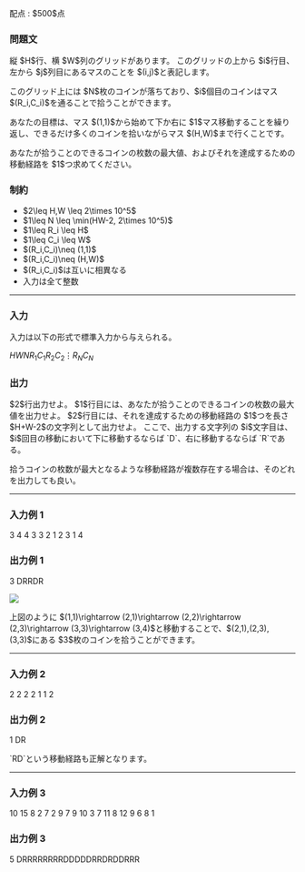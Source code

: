 
<div>

<span>

<span>

<p>
配点 : $500$点
</p>

<div>

<section>

### **問題文**

<p>
縦 $H$行、横 $W$列のグリッドがあります。
このグリッドの上から $i$行目、左から $j$列目にあるマスのことを $(i,j)$と表記します。
</p>

<p>
このグリッド上には $N$枚のコインが落ちており、$i$個目のコインはマス $(R_i,C_i)$を通ることで拾うことができます。
</p>

<p>
あなたの目標は、マス $(1,1)$から始めて下か右に $1$マス移動することを繰り返し、できるだけ多くのコインを拾いながらマス $(H,W)$まで行くことです。
</p>

<p>
あなたが拾うことのできるコインの枚数の最大値、およびそれを達成するための移動経路を $1$つ求めてください。
</p>

</section>

</div>

<div>

<section>

### **制約**

<ul>

<li>
$2\leq H,W \leq 2\times 10^5$
</li>

<li>
$1\leq N \leq \min(HW-2, 2\times 10^5)$
</li>

<li>
$1\leq R_i \leq H$
</li>

<li>
$1\leq C_i \leq W$
</li>

<li>
$(R_i,C_i)\neq (1,1)$
</li>

<li>
$(R_i,C_i)\neq (H,W)$
</li>

<li>
$(R_i,C_i)$は互いに相異なる
</li>

<li>
入力は全て整数
</li>

</ul>

</section>

</div>

---

<div>

<div>

<section>

### **入力**

<p>
入力は以下の形式で標準入力から与えられる。
</p>

<div>

$H$$W$$N$$R_1$$C_1$$R_2$$C_2$$\vdots$$R_N$$C_N$
</div>

</section>

</div>

<div>

<section>

### **出力**

<p>
$2$行出力せよ。
$1$行目には、あなたが拾うことのできるコインの枚数の最大値を出力せよ。
$2$行目には、それを達成するための移動経路の $1$つを長さ $H+W-2$の文字列として出力せよ。
ここで、出力する文字列の $i$文字目は、$i$回目の移動において下に移動するならば `D`、右に移動するならば `R`である。
</p>

<p>
拾うコインの枚数が最大となるような移動経路が複数存在する場合は、そのどれを出力しても良い。
</p>

</section>

</div>

</div>

---

<div>

<section>

### **入力例 1**

<div>

3 4 4
3 3
2 1
2 3
1 4

</div>

</section>

</div>

<div>

<section>

### **出力例 1**

<div>

3
DRRDR

</div>

<p>

<img src="https://img.atcoder.jp/abc369/8c45374379376c75b6cfd44cb8efeaf8.png">

</img>

</p>

<p>
上図のように $(1,1)\rightarrow (2,1)\rightarrow (2,2)\rightarrow (2,3)\rightarrow (3,3)\rightarrow (3,4)$と移動することで、$(2,1),(2,3),(3,3)$にある $3$枚のコインを拾うことができます。
</p>

</section>

</div>

---

<div>

<section>

### **入力例 2**

<div>

2 2 2
2 1
1 2

</div>

</section>

</div>

<div>

<section>

### **出力例 2**

<div>

1
DR

</div>

<p>
`RD`という移動経路も正解となります。
</p>

</section>

</div>

---

<div>

<section>

### **入力例 3**

<div>

10 15 8
2 7
2 9
7 9
10 3
7 11
8 12
9 6
8 1

</div>

</section>

</div>

<div>

<section>

### **出力例 3**

<div>

5
DRRRRRRRRDDDDDRRDRDDRRR

</div>

</section>

</div>

</span>

</span>

</div>

